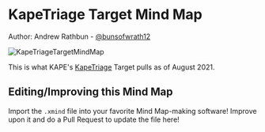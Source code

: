 # KapeTriage Target Mind Map

Author: Andrew Rathbun - [@bunsofwrath12](https://twitter.com/bunsofwrath12)

![KapeTriageTargetMindMap](https://github.com/AndrewRathbun/DFIRMindMaps/blob/main/Tools/KAPE/KapeTriage/KapeTriage.png)

This is what KAPE's [KapeTriage](https://github.com/EricZimmerman/KapeFiles/blob/master/Targets/Compound/KapeTriage.tkape) Target pulls as of August 2021.

## Editing/Improving this Mind Map

Import the `.xmind` file into your favorite Mind Map-making software! Improve upon it and do a Pull Request to update the file here!
